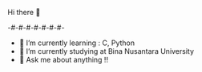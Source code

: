 Hi there 👋

-#-#-#-#-#-#-#-

- 🌱 I’m currently learning : C, Python
- 🧠 I’m currently studying at Bina Nusantara University
- 💬 Ask me about anything !!
